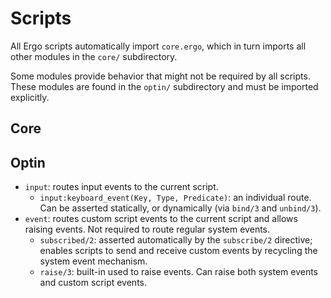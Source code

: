 ﻿# Scripts

All Ergo scripts automatically import `core.ergo`, which in turn imports all other modules in the `core/` subdirectory.

Some modules provide behavior that might not be required by all scripts. 
These modules are found in the `optin/` subdirectory and must be imported explicitly.

## Core


## Optin

- `input`: routes input events to the current script.
  - `input:keyboard_event(Key, Type, Predicate)`: an individual route. Can be asserted statically, or dynamically (via `bind/3` and `unbind/3`).
- `event`: routes custom script events to the current script and allows raising events. Not required to route regular system events.
  - `subscribed/2`: asserted automatically by the `subscribe/2` directive; enables scripts to send and receive custom events by recycling the system event mechanism.
  - `raise/3`: built-in used to raise events. Can raise both system events and custom script events.

